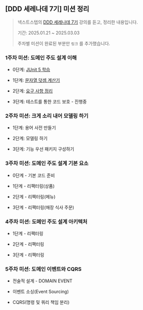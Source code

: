 ## [DDD 세레나데 7기] 미션 정리

> 넥스트스텝의 [DDD 세레나데 7기](https://edu.nextstep.camp/c/GwN2MSqv) 강의를 듣고, 정리한 내용입니다.
>
> 기간: 2025.01.21 ~ 2025.03.03
> 
> 주차별 미션이 완료된 부분만 `링크` 를 추가했습니다.

### 1주차 미션: 도메인 주도 설계 이해

* 0단계: [JUnit 5 학습](https://github.com/next-step/ddd-legacy/pull/725)

* 1단계: [문자열 덧셈 계산기](https://github.com/next-step/ddd-legacy/pull/764)

* 2단계: [요구 사항 정리](https://github.com/next-step/ddd-legacy/pull/790)

* 3단계: 테스트를 통한 코드 보호 - 진행중

### 2주차 미션: 크게 소리 내어 모델링 하기

* 1단계: 용어 사전 만들기

* 2단계: 모델링 하기

* 3단계: 기능 우선 패키지 구성하기

### 3주차 미션: 도메인 주도 설계 기본 요소

* 0단계 - 기본 코드 준비

* 1단계 - 리팩터링(상품)

* 2단계 - 리팩터링(메뉴)

* 3단계 - 리팩터링(매장 식사 주문)

### 4주차 미션: 도메인 주도 설계 아키텍처

* 1단계 - 리팩터링

* 2단계 - 리팩터링

* 3단계 - 리팩터링

### 5주차 미션: 도메인 이벤트와 CQRS

* 전술적 설계 - DOMAIN EVENT

* 이벤트 소싱(Event Sourcing)

* CQRS(명령 및 쿼리 책임 분리)
